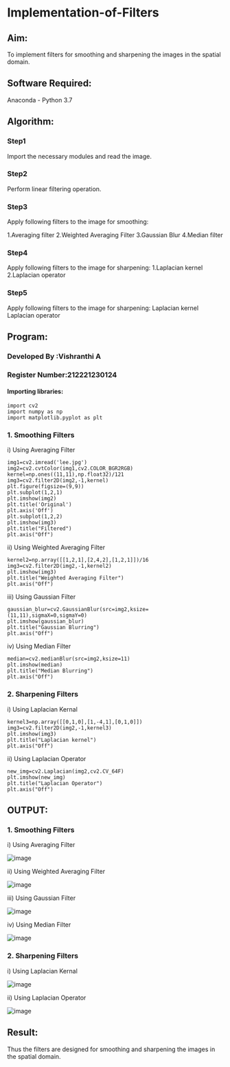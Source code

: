 # Implementation-of-Filters
## Aim:
To implement filters for smoothing and sharpening the images in the spatial domain.

## Software Required:
Anaconda - Python 3.7

## Algorithm:
### Step1
Import the necessary modules and read the image.

### Step2
Perform linear filtering operation.

### Step3
Apply following filters to the image for smoothing:

1.Averaging filter
2.Weighted Averaging Filter
3.Gaussian Blur
4.Median filter

### Step4
Apply following filters to the image for sharpening:
1.Laplacian kernel
2.Laplacian operator 

### Step5
Apply following filters to the image for sharpening: Laplacian kernel Laplacian operator

## Program:
### Developed By   :Vishranthi A
### Register Number:212221230124

#### Importing libraries:
```
import cv2
import numpy as np
import matplotlib.pyplot as plt
```
### 1. Smoothing Filters

i) Using Averaging Filter
```
img1=cv2.imread('lee.jpg')
img2=cv2.cvtColor(img1,cv2.COLOR_BGR2RGB)
kernel=np.ones((11,11),np.float32)/121
img3=cv2.filter2D(img2,-1,kernel)
plt.figure(figsize=(9,9))
plt.subplot(1,2,1)
plt.imshow(img2)
plt.title('Original')
plt.axis('Off')
plt.subplot(1,2,2)
plt.imshow(img3)
plt.title("Filtered")
plt.axis("Off")

```
ii) Using Weighted Averaging Filter
```
kernel2=np.array([[1,2,1],[2,4,2],[1,2,1]])/16
img3=cv2.filter2D(img2,-1,kernel2)
plt.imshow(img3)
plt.title("Weighted Averaging Filter")
plt.axis("Off")

```
iii) Using Gaussian Filter
```
gaussian_blur=cv2.GaussianBlur(src=img2,ksize=(11,11),sigmaX=0,sigmaY=0)
plt.imshow(gaussian_blur)
plt.title("Gaussian Blurring")
plt.axis("Off")

```

iv) Using Median Filter
```
median=cv2.medianBlur(src=img2,ksize=11)
plt.imshow(median)
plt.title("Median Blurring")
plt.axis("Off")

```

### 2. Sharpening Filters
i) Using Laplacian Kernal
```
kernel3=np.array([[0,1,0],[1,-4,1],[0,1,0]])
img3=cv2.filter2D(img2,-1,kernel3)
plt.imshow(img3)
plt.title("Laplacian kernel")
plt.axis("Off")

```
ii) Using Laplacian Operator
```
new_img=cv2.Laplacian(img2,cv2.CV_64F)
plt.imshow(new_img)
plt.title("Laplacian Operator")
plt.axis("Off")

```

## OUTPUT:
### 1. Smoothing Filters

i) Using Averaging Filter

![image](https://user-images.githubusercontent.com/93427278/230788354-83b42ada-e68c-456d-b76e-ab79b3623b51.png)

ii) Using Weighted Averaging Filter

![image](https://user-images.githubusercontent.com/93427278/230788530-75a0ab0d-51f3-42ed-932a-3de133841fc9.png)

iii) Using Gaussian Filter

![image](https://user-images.githubusercontent.com/93427278/230788548-4c3d50ec-d19d-45f5-85e8-8d793ca21dea.png)

iv) Using Median Filter

![image](https://user-images.githubusercontent.com/93427278/230788570-1cae3d3b-4b48-4f37-bff7-d10be561633d.png)

### 2. Sharpening Filters

i) Using Laplacian Kernal

![image](https://user-images.githubusercontent.com/93427278/230788595-39f3556a-b88d-408a-80bf-6e6f1d187729.png)

ii) Using Laplacian Operator

![image](https://user-images.githubusercontent.com/93427278/230788632-9506a682-c1c9-4b7d-a27f-2e9af8d1df5a.png)

## Result:
Thus the filters are designed for smoothing and sharpening the images in the spatial domain.
